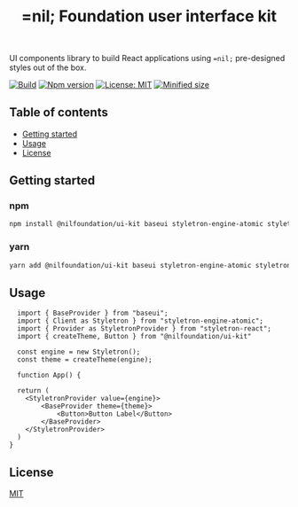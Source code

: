 <h1 align="center">=nil; Foundation user interface kit</h1>

<br />

UI components library to build React applications using `=nil;` pre-designed styles out of the box.

[![Build](https://github.com/NilFoundation/ui-kit/actions/workflows/build.yaml/badge.svg)](https://github.com/NilFoundation/ui-kit/actions/workflows/build.yaml)
[![Npm version](https://img.shields.io/npm/v/@nilfoundation/ui-kit?logo=npm)](https://www.npmjs.com/package/@nilfoundation/ui-kit)
[![License: MIT](https://img.shields.io/badge/License-MIT-green.svg)](https://opensource.org/licenses/MIT)
[![Minified size](https://img.shields.io/bundlephobia/min/@nilfoundation/ui-kit)](https://bundlephobia.com/package/@nilfoundation/ui-kit)

## Table of contents
  - [Getting started](#getting-started)
  - [Usage](#usage)
  - [License](#license)

## Getting started
### npm
```bash
npm install @nilfoundation/ui-kit baseui styletron-engine-atomic styletron-react
```
### yarn
```bash
yarn add @nilfoundation/ui-kit baseui styletron-engine-atomic styletron-react
```

## Usage
```tsx
  import { BaseProvider } from "baseui";
  import { Client as Styletron } from "styletron-engine-atomic";
  import { Provider as StyletronProvider } from "styletron-react";
  import { createTheme, Button } from "@nilfoundation/ui-kit"

  const engine = new Styletron();
  const theme = createTheme(engine);

  function App() {

  return (
    <StyletronProvider value={engine}>
        <BaseProvider theme={theme}>
            <Button>Button Label</Button>
        </BaseProvider>
    </StyletronProvider>
  )
}
```


## License

[MIT](http://opensource.org/licenses/MIT)
